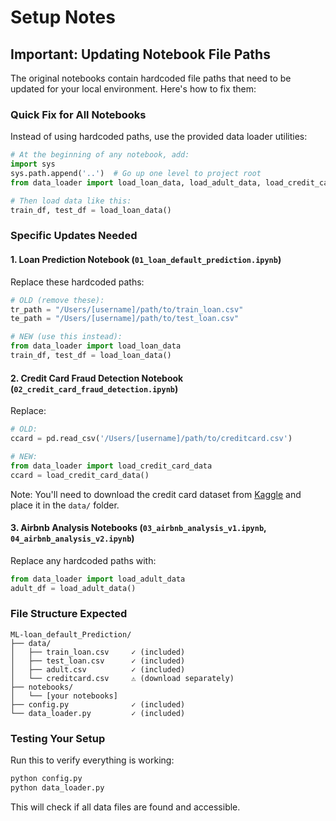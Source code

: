 # Setup Notes

## Important: Updating Notebook File Paths

The original notebooks contain hardcoded file paths that need to be updated for your local environment. Here's how to fix them:

### Quick Fix for All Notebooks

Instead of using hardcoded paths, use the provided data loader utilities:

```python
# At the beginning of any notebook, add:
import sys
sys.path.append('..')  # Go up one level to project root
from data_loader import load_loan_data, load_adult_data, load_credit_card_data

# Then load data like this:
train_df, test_df = load_loan_data()
```

### Specific Updates Needed

#### 1. Loan Prediction Notebook (`01_loan_default_prediction.ipynb`)

Replace these hardcoded paths:
```python
# OLD (remove these):
tr_path = "/Users/[username]/path/to/train_loan.csv"
te_path = "/Users/[username]/path/to/test_loan.csv"

# NEW (use this instead):
from data_loader import load_loan_data
train_df, test_df = load_loan_data()
```

#### 2. Credit Card Fraud Detection Notebook (`02_credit_card_fraud_detection.ipynb`)

Replace:
```python
# OLD:
ccard = pd.read_csv('/Users/[username]/path/to/creditcard.csv')

# NEW:
from data_loader import load_credit_card_data
ccard = load_credit_card_data()
```

Note: You'll need to download the credit card dataset from [Kaggle](https://www.kaggle.com/mlg-ulb/creditcardfraud) and place it in the `data/` folder.

#### 3. Airbnb Analysis Notebooks (`03_airbnb_analysis_v1.ipynb`, `04_airbnb_analysis_v2.ipynb`)

Replace any hardcoded paths with:
```python
from data_loader import load_adult_data
adult_df = load_adult_data()
```

### File Structure Expected

```
ML-loan_default_Prediction/
├── data/
│   ├── train_loan.csv     ✓ (included)
│   ├── test_loan.csv      ✓ (included)
│   ├── adult.csv          ✓ (included)
│   └── creditcard.csv     ⚠️ (download separately)
├── notebooks/
│   └── [your notebooks]
├── config.py              ✓ (included)
└── data_loader.py         ✓ (included)
```

### Testing Your Setup

Run this to verify everything is working:

```bash
python config.py
python data_loader.py
```

This will check if all data files are found and accessible. 